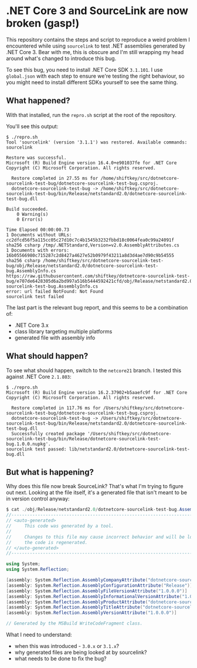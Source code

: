 # .NET Core 3 and SourceLink are now broken (gasp!)

This repository contains the steps and script to reproduce a weird problem I
encountered while using `sourcelink` to test .NET assemblies generated by .NET
Core 3. Bear with me, this is obscure and I'm still wrapping my head around
what's changed to introduce this bug.

To see this bug, you need to install .NET Core SDK `3.1.101`. I use
`global.json` with each step to ensure we're testing the right behaviour, so
you might need to install different SDKs yourself to see the same thing.

## What happened?

With that installed, run the `repro.sh` script at the root of the repository.

You'll see this output:

```
$ ./repro.sh
Tool 'sourcelink' (version '3.1.1') was restored. Available commands: sourcelink

Restore was successful.
Microsoft (R) Build Engine version 16.4.0+e901037fe for .NET Core
Copyright (C) Microsoft Corporation. All rights reserved.

  Restore completed in 27.55 ms for /home/shiftkey/src/dotnetcore-sourcelink-test-bug/dotnetcore-sourcelink-test-bug.csproj.
  dotnetcore-sourcelink-test-bug -> /home/shiftkey/src/dotnetcore-sourcelink-test-bug/bin/Release/netstandard2.0/dotnetcore-sourcelink-test-bug.dll

Build succeeded.
    0 Warning(s)
    0 Error(s)

Time Elapsed 00:00:00.73
1 Documents without URLs:
cc2dfcd56f5a115cc05c27d10c7c4b1545b3232fbbd18c0064fea0c99a24091f sha256 csharp /tmp/.NETStandard,Version=v2.0.AssemblyAttributes.cs
1 Documents with errors:
16b05566980c715287c2d8427a4627e52b0979f43211a8d3d4ae7d90c9b54555 sha256 csharp /home/shiftkey/src/dotnetcore-sourcelink-test-bug/obj/Release/netstandard2.0/dotnetcore-sourcelink-test-bug.AssemblyInfo.cs
https://raw.githubusercontent.com/shiftkey/dotnetcore-sourcelink-test-bug/e707de6428305d6a2bd997a516b5444592421cfd/obj/Release/netstandard2.0/dotnetcore-sourcelink-test-bug.AssemblyInfo.cs
error: url failed NotFound: Not Found
sourcelink test failed
```

The last part is the relevant bug report, and this seems to be a combination of:

 - .NET Core 3.x
 - class library targeting multiple platforms
 - generated file with assembly info

## What should happen?

To see what should happen, switch to the `netcore21` branch. I tested this
against .NET Core `2.1.803`:

```
$ ./repro.sh
Microsoft (R) Build Engine version 16.2.37902+b5aaefc9f for .NET Core
Copyright (C) Microsoft Corporation. All rights reserved.

  Restore completed in 117.76 ms for /Users/shiftkey/src/dotnetcore-sourcelink-test-bug/dotnetcore-sourcelink-test-bug.csproj.
  dotnetcore-sourcelink-test-bug -> /Users/shiftkey/src/dotnetcore-sourcelink-test-bug/bin/Release/netstandard2.0/dotnetcore-sourcelink-test-bug.dll
  Successfully created package '/Users/shiftkey/src/dotnetcore-sourcelink-test-bug/bin/Release/dotnetcore-sourcelink-test-bug.1.0.0.nupkg'.
sourcelink test passed: lib/netstandard2.0/dotnetcore-sourcelink-test-bug.dll
```

## But what is happening?

Why does this file now break SourceLink? That's what I'm trying to figure out
next. Looking at the file itself, it's a generated file that isn't meant to be
in version control anyway:

```c#
$ cat ./obj/Release/netstandard2.0/dotnetcore-sourcelink-test-bug.AssemblyInfo.cs
//------------------------------------------------------------------------------
// <auto-generated>
//     This code was generated by a tool.
//
//     Changes to this file may cause incorrect behavior and will be lost if
//     the code is regenerated.
// </auto-generated>
//------------------------------------------------------------------------------

using System;
using System.Reflection;

[assembly: System.Reflection.AssemblyCompanyAttribute("dotnetcore-sourcelink-test-bug")]
[assembly: System.Reflection.AssemblyConfigurationAttribute("Release")]
[assembly: System.Reflection.AssemblyFileVersionAttribute("1.0.0.0")]
[assembly: System.Reflection.AssemblyInformationalVersionAttribute("1.0.0+307b2b4e179373c0220095cff628b20c26540496")]
[assembly: System.Reflection.AssemblyProductAttribute("dotnetcore-sourcelink-test-bug")]
[assembly: System.Reflection.AssemblyTitleAttribute("dotnetcore-sourcelink-test-bug")]
[assembly: System.Reflection.AssemblyVersionAttribute("1.0.0.0")]

// Generated by the MSBuild WriteCodeFragment class.
```

What I need to understand:

 - when this was introduced - `3.0.x` or `3.1.x`?
 - why generated files are being looked at by sourcelink?
 - what needs to be done to fix the bug?
